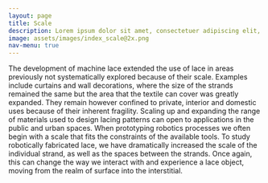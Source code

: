 ```yaml
---
layout: page
title: Scale
description: Lorem ipsum dolor sit amet, consectetuer adipiscing elit, sed diam nonummy nibh euismod tincidunt ut laoreet dolore magna aliquam erat volutpat.
image: assets/images/index_scale@2x.png
nav-menu: true
---
```


The development of machine lace extended the use of lace in areas previously not systematically explored because of their scale. Examples include curtains and wall decorations, where the size of the strands remained the same but the area that the textile can cover was greatly expanded. They remain however confined to private, interior and domestic uses because of their inherent fragility. Scaling up and expanding the range of materials used to design lacing patterns can open to applications in the public and urban spaces. When prototyping robotics processes we often begin with a scale that fits the constraints of the available tools. To study robotically fabricated lace, we have dramatically increased the scale of the individual strand, as well as the spaces between the strands. Once again, this can change the way we interact with and experience a lace object, moving from the realm of surface into the interstitial.
